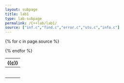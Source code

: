 ```yaml
---
layout: subpage
title: lab1
type: lab-subpage
permalink: /C++lab/lab1/
source: ["inf.c","find.c","error.c","stu.c","info.c"]
---
```

<script  type="text/javascript">
</script>
<table>
{% for c in page.source %}
<tr>
	<th>
		<a href="{{c}}">
		{{c}}
		</a>	
	</th>
</tr>
<tr>
	<th>

<div class="highlight">
<pre id="{{c}}" ></pre>
</div>
	</th>
	</tr>

{% endfor %}
</table>
<script type="text/javascript">

function ajax(url, box) {
var request =  new XMLHttpRequest();
request.open("GET", url, true);
request.setRequestHeader("Content-Type","application/x-www-form-urlencoded");

request.onreadystatechange = function() {
var done = 4, ok = 200;
if (request.readyState == done && request.status == ok) {
  if (request.responseText) {
	box.innerHTML = request.responseText.replace(/(?:\r\n|\r|\n)/g, '<br />').replace(/(?:\r\t|\r|\t)/g, '&nbsp;');
        }
      }
    };
    request.send();
}

function getfiles() 
{
	{%for c in page.source%}
        var box =  document.getElementById("{{c}}");	
	if (box !== null)
	ajax("{{c}}", box);
	else
	alert("box found empty");
	{%endfor%}
}

document.addEventListener('DOMContentLoaded', getfiles, false);
</script>
